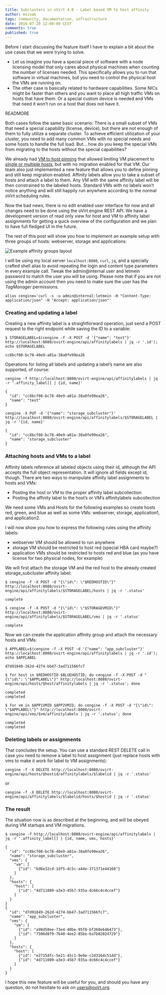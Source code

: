 ```yaml
---
title: Subclusters in oVirt 4.0 - Label based VM to host affinity
author: msivak
tags: community, documentation, infrastructure
date: 2016-07-20 12:00:00 CEST
comments: true
published: true
---
```


Before I start discussing the feature itself I have to explain a bit about the use cases that we were trying to solve. 

- Let us imagine you have a special piece of software with a node licensing model that only cares about physical machines when counting the number of licenses needed. This specifically allows you to run that software in virtual machines, but you need to control the physical host the VMs are running on.
- The other case is basically related to hardware capabilities. Some NICs might be faster than others and you want to place all high traffic VMs on hosts that have them. Or a special custom device is needed and VMs that need it won’t run on a host that does not have it.

READMORE

Both cases follow the same basic scenario: There is a small subset of VMs that need a special capability (license, device), but there are not enough of them to fully utilize a separate cluster. To achieve efficient utilization of your cluster, you need to add many common VMs with no special needs and some hosts to handle the full load. But… how do you keep the special VMs from migrating to the hosts without the special capabilities?

We already had [VM to host pinning](http://www.ovirt.org/documentation/admin-guide/administration-guide/#affinity-groups) that allowed limiting VM placement to [single or multiple hosts](http://www.ovirt.org/develop/release-management/features/vmpinningtomultiplehosts/), but with no migration enabled for that VM. Our team also just implemented a new feature that allows you to define pinning and still keep migration enabled. Affinity labels allow you to take a subset of hosts and attach a label to them. Any VM with the same affinity label will be then constrained to the labeled hosts. Standard VMs with no labels won’t notice anything and will still happily run anywhere according to the normal oVirt scheduling rules.

Now the bad news, there is no edit enabled user interface for now and all changes need to be done using the oVirt engine REST API. We have a development version of read only view for host and VM to affinity label assignments for getting a quick overview of the configuration and we plan to have full fledged UI in the future.

The rest of this post will show you how to implement an example setup with three groups of hosts: webserver, storage and applications:

![Example affinity groups layout](/images/affinity-label-example-diagram.png)

I will be using my local server `localhost:8080`, `curl`, `jq`, and a specially crafted shell alias to avoid repeating the login and content type parameters in every example call. Tweak the admin@internal user and letmein password to match the user you will be using. Please note that if you are not using the admin account then you need to make sure the user has the *TagManager* permissions. 

```
alias cengine='curl -s -u admin@internal:letmein -H "Content-Type: application/json" -H "Accept: application/json"'
```

### Creating and updating a label

Creating a new affinity label is a straightforward operation, just send a POST request to the right endpoint while saving the ID to a variable:

```
$ STORAGELABEL=$(cengine -f -X POST -d '{"name": "test"}' http://localhost:8080/ovirt-engine/api/affinitylabels | jq -r '.id'); echo $STORAGELABEL

cc8bcf08-bc78-40e9-a01a-38a0fe99ea26
```

Operations for listing all labels and updating a label’s name are also supported, of course:

```
cengine -f http://localhost:8080/ovirt-engine/api/affinitylabels | jq -r '.affinity_label[] | {id, name}'

{
  "id": "cc8bcf08-bc78-40e9-a01a-38a0fe99ea26",
  "name": "test"
}

cengine -X PUT -d '{"name": "storage_subcluster"}' http://localhost:8080/ovirt-engine/api/affinitylabels/$STORAGELABEL | jq -r '{id, name}'

{
  "id": "cc8bcf08-bc78-40e9-a01a-38a0fe99ea26",
  "name": "storage_subcluster"
}
```

### Attaching hosts and VMs to a label

Affinity labels reference all labeled objects using their id, although the API accepts the full object representation. It will ignore all fields except id, though. There are two ways to manipulate affinity label assignments to hosts and VMs:

- Posting the host or VM to the proper affinity label subcollection
- Posting the affinity label to the host’s or VM’s affinitylabels subcollection


We need some VMs and Hosts for the following examples so create hosts red, green, and blue as well as some VMs: webserver, storage, application1, and application2.

I will now show you how to express the following rules using the affinity labels:
- webserver VM should be allowed to run anywhere
- storage VM should be restricted to host red (special HBA card maybe?)
- application VMs should be restricted to hosts red and blue (as you have license for two physical nodes, for example)

We will first attach the storage VM and the red host to the already created storage_subcluster affinity label:

```
$ cengine -f -X POST -d "{\"id\": \"$REDHOSTID\"}" http://localhost:8080/ovirt-engine/api/affinitylabels/$STORAGELABEL/hosts | jq -r '.status'

complete

$ cengine -f -X POST -d "{\"id\": \"$STORAGEVMID\"}" http://localhost:8080/ovirt-engine/api/affinitylabels/$STORAGELABEL/vms | jq -r '.status'

complete
```

Now we can create the application affinity group and attach the necessary hosts and VMs:

```
$ APPLABEL=$(cengine -f -X POST -d '{"name": "app_subcluster"}' http://localhost:8080/ovirt-engine/api/affinitylabels | jq -r '.id'); echo $APPLABEL

d7d91849-262d-4274-bb47-3ad711566fc7

$ for host in $REDHOSTID $BLUEHOSTID; do cengine -f -X POST -d "{\"id\": \"$APPLABEL\"}" http://localhost:8080/ovirt-engine/api/hosts/$host/affinitylabels | jq -r '.status'; done

completed
completed

$ for vm in $APP1VMID $APP2VMID; do cengine -f -X POST -d "{\"id\": \"$APPLABEL\"}" http://localhost:8080/ovirt-engine/api/vms/$vm/affinitylabels | jq -r '.status'; done

completed
completed
```

### Deleting labels or assignments

That concludes the setup. You can use a standard REST DELETE call in case you need to remove a label to host assignment (just replace hosts with vms to make it work for label to VM assignments):

```
cengine -f -X DELETE http://localhost:8080/ovirt-engine/api/hosts/$hostid/affinitylabels/$labelid | jq -r '.status'
```

or

```
cengine -f -X DELETE http://localhost:8080/ovirt-engine/api/affinitylabels/$labelid/hosts/$hostid | jq -r '.status'
```

### The result

The situation now is as described at the beginning, and will be obeyed during VM startups and VM migrations.

```
$ cengine -f http://localhost:8080/ovirt-engine/api/affinitylabels | jq -r '.affinity_label[] | {id, name, vms, hosts}'

{
  "id": "cc8bcf08-bc78-40e9-a01a-38a0fe99ea26",
  "name": "storage_subcluster",
  "vms": {
    "vm": [
      {“id": "bd6e32cd-1df5-4c5c-a44e-371371e44168"}
    ]
  },
  "hosts": {
    "host": [
      {"id": "4d711089-a3e3-45b7-935a-dc66c4c4ccef"}
    ]
  }
}
{
  "id": "d7d91849-262d-4274-bb47-3ad711566fc7",
  "name": "app_subcluster",
  "vms": {
    "vm": [
      {"id": "a98d58ee-73e4-40be-95f8-bf360e646473"},
      {"id": "7506d8f9-7b40-4ee2-85be-6a7b02024729"}
    ]
  },
  "hosts": {
    "host": [
      {"id": "e2715dfc-5e21-45c1-9e9e-c2d316dc51dd"},
      {"id": "4d711089-a3e3-45b7-935a-dc66c4c4ccef"}
    ]
  }
}
```

I hope this new feature will be useful for you, and should you have any question, do not hesitate to ask on [users@ovirt.org](mailto:users@ovirt.org).

